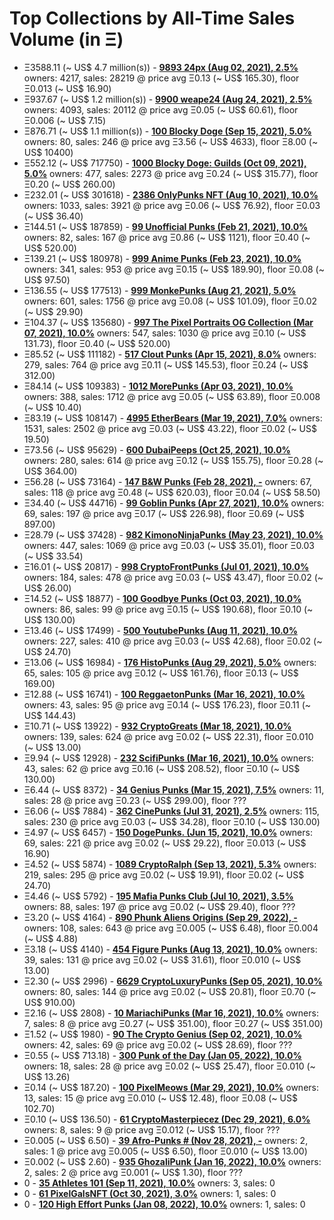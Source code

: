 # Top Collections by All-Time Sales Volume (in Ξ)

- Ξ3588.11 (~ US$ 4.7 million(s)) - **[9893 24px (Aug 02, 2021), 2.5%](https://opensea.io/collection/24px)**   owners: 4217,   sales:  28219   @    price avg Ξ0.13 (~ US$ 165.30),   floor Ξ0.013 (~ US$ 16.90)
- Ξ937.67 (~ US$ 1.2 million(s)) - **[9900 weape24 (Aug 24, 2021), 2.5%](https://opensea.io/collection/weape24)**   owners: 4093,   sales:  20112   @    price avg Ξ0.05 (~ US$ 60.61),   floor Ξ0.006 (~ US$ 7.15)
- Ξ876.71 (~ US$ 1.1 million(s)) - **[100 Blocky Doge (Sep 15, 2021), 5.0%](https://opensea.io/collection/blockydoge)**   owners: 80,   sales:  246   @    price avg Ξ3.56 (~ US$ 4633),   floor Ξ8.00 (~ US$ 10400)
- Ξ552.12 (~ US$ 717750) - **[1000 Blocky Doge: Guilds (Oct 09, 2021), 5.0%](https://opensea.io/collection/blockydogeguilds)**   owners: 477,   sales:  2273   @    price avg Ξ0.24 (~ US$ 315.77),   floor Ξ0.20 (~ US$ 260.00)
- Ξ232.01 (~ US$ 301618) - **[2386 OnlyPunks NFT (Aug 10, 2021), 10.0%](https://opensea.io/collection/onlypunksnft)**   owners: 1033,   sales:  3921   @    price avg Ξ0.06 (~ US$ 76.92),   floor Ξ0.03 (~ US$ 36.40)
- Ξ144.51 (~ US$ 187859) - **[99 Unofficial Punks (Feb 21, 2021), 10.0%](https://opensea.io/collection/unofficialpunks)**   owners: 82,   sales:  167   @    price avg Ξ0.86 (~ US$ 1121),   floor Ξ0.40 (~ US$ 520.00)
- Ξ139.21 (~ US$ 180978) - **[999 Anime Punks (Feb 23, 2021), 10.0%](https://opensea.io/collection/anime-punks)**   owners: 341,   sales:  953   @    price avg Ξ0.15 (~ US$ 189.90),   floor Ξ0.08 (~ US$ 97.50)
- Ξ136.55 (~ US$ 177513) - **[999 MonkePunks (Aug 21, 2021), 5.0%](https://opensea.io/collection/monkepunks)**   owners: 601,   sales:  1756   @    price avg Ξ0.08 (~ US$ 101.09),   floor Ξ0.02 (~ US$ 29.90)
- Ξ104.37 (~ US$ 135680) - **[997 The Pixel Portraits OG Collection (Mar 07, 2021), 10.0%](https://opensea.io/collection/the-pixel-portraits-og)**   owners: 547,   sales:  1030   @    price avg Ξ0.10 (~ US$ 131.73),   floor Ξ0.40 (~ US$ 520.00)
- Ξ85.52 (~ US$ 111182) - **[517 Clout Punks (Apr 15, 2021), 8.0%](https://opensea.io/collection/clout-punks)**   owners: 279,   sales:  764   @    price avg Ξ0.11 (~ US$ 145.53),   floor Ξ0.24 (~ US$ 312.00)
- Ξ84.14 (~ US$ 109383) - **[1012 MorePunks (Apr 03, 2021), 10.0%](https://opensea.io/collection/morepunks)**   owners: 388,   sales:  1712   @    price avg Ξ0.05 (~ US$ 63.89),   floor Ξ0.008 (~ US$ 10.40)
- Ξ83.19 (~ US$ 108147) - **[4995 EtherBears (Mar 19, 2021), 7.0%](https://opensea.io/collection/etherbears)**   owners: 1531,   sales:  2502   @    price avg Ξ0.03 (~ US$ 43.22),   floor Ξ0.02 (~ US$ 19.50)
- Ξ73.56 (~ US$ 95629) - **[600 DubaiPeeps (Oct 25, 2021), 10.0%](https://opensea.io/collection/dubaipeeps)**   owners: 280,   sales:  614   @    price avg Ξ0.12 (~ US$ 155.75),   floor Ξ0.28 (~ US$ 364.00)
- Ξ56.28 (~ US$ 73164) - **[147 B&W Punks (Feb 28, 2021), -](https://opensea.io/collection/bwpunks)**   owners: 67,   sales:  118   @    price avg Ξ0.48 (~ US$ 620.03),   floor Ξ0.04 (~ US$ 58.50)
- Ξ34.40 (~ US$ 44716) - **[99 Goblin Punks (Apr 27, 2021), 10.0%](https://opensea.io/collection/goblin-punks)**   owners: 69,   sales:  197   @    price avg Ξ0.17 (~ US$ 226.98),   floor Ξ0.69 (~ US$ 897.00)
- Ξ28.79 (~ US$ 37428) - **[982 KimonoNinjaPunks (May 23, 2021), 10.0%](https://opensea.io/collection/kimono-punks)**   owners: 447,   sales:  1069   @    price avg Ξ0.03 (~ US$ 35.01),   floor Ξ0.03 (~ US$ 33.54)
- Ξ16.01 (~ US$ 20817) - **[998 CryptoFrontPunks (Jul 01, 2021), 10.0%](https://opensea.io/collection/frontphunks)**   owners: 184,   sales:  478   @    price avg Ξ0.03 (~ US$ 43.47),   floor Ξ0.02 (~ US$ 26.00)
- Ξ14.52 (~ US$ 18877) - **[100 Goodbye Punks (Oct 03, 2021), 10.0%](https://opensea.io/collection/goodbye-punks)**   owners: 86,   sales:  99   @    price avg Ξ0.15 (~ US$ 190.68),   floor Ξ0.10 (~ US$ 130.00)
- Ξ13.46 (~ US$ 17499) - **[500 YoutubePunks (Aug 11, 2021), 10.0%](https://opensea.io/collection/youtubepunks)**   owners: 227,   sales:  410   @    price avg Ξ0.03 (~ US$ 42.68),   floor Ξ0.02 (~ US$ 24.70)
- Ξ13.06 (~ US$ 16984) - **[176 HistoPunks (Aug 29, 2021), 5.0%](https://opensea.io/collection/histopunks)**   owners: 65,   sales:  105   @    price avg Ξ0.12 (~ US$ 161.76),   floor Ξ0.13 (~ US$ 169.00)
- Ξ12.88 (~ US$ 16741) - **[100 ReggaetonPunks (Mar 16, 2021), 10.0%](https://opensea.io/collection/reggaetonpunks)**   owners: 43,   sales:  95   @    price avg Ξ0.14 (~ US$ 176.23),   floor Ξ0.11 (~ US$ 144.43)
- Ξ10.71 (~ US$ 13922) - **[932 CryptoGreats (Mar 18, 2021), 10.0%](https://opensea.io/collection/cryptogreats)**   owners: 139,   sales:  624   @    price avg Ξ0.02 (~ US$ 22.31),   floor Ξ0.010 (~ US$ 13.00)
- Ξ9.94 (~ US$ 12928) - **[232 ScifiPunks (Mar 16, 2021), 10.0%](https://opensea.io/collection/scifipunks)**   owners: 43,   sales:  62   @    price avg Ξ0.16 (~ US$ 208.52),   floor Ξ0.10 (~ US$ 130.00)
- Ξ6.44 (~ US$ 8372) - **[34 Genius Punks (Mar 15, 2021), 7.5%](https://opensea.io/collection/genius-punks)**   owners: 11,   sales:  28   @    price avg Ξ0.23 (~ US$ 299.00),   floor ???
- Ξ6.06 (~ US$ 7884) - **[362 CinePunks (Jul 31, 2021), 2.5%](https://opensea.io/collection/cinepunkss)**   owners: 115,   sales:  230   @    price avg Ξ0.03 (~ US$ 34.28),   floor Ξ0.10 (~ US$ 130.00)
- Ξ4.97 (~ US$ 6457) - **[150 DogePunks. (Jun 15, 2021), 10.0%](https://opensea.io/collection/dogepunks-collection)**   owners: 69,   sales:  221   @    price avg Ξ0.02 (~ US$ 29.22),   floor Ξ0.013 (~ US$ 16.90)
- Ξ4.52 (~ US$ 5874) - **[1089 CryptoRalph (Sep 13, 2021), 5.3%](https://opensea.io/collection/cryptoralph)**   owners: 219,   sales:  295   @    price avg Ξ0.02 (~ US$ 19.91),   floor Ξ0.02 (~ US$ 24.70)
- Ξ4.46 (~ US$ 5792) - **[195 Mafia Punks Club (Jul 10, 2021), 3.5%](https://opensea.io/collection/mafia-punks-club)**   owners: 88,   sales:  197   @    price avg Ξ0.02 (~ US$ 29.40),   floor ???
- Ξ3.20 (~ US$ 4164) - **[890 Phunk Aliens Origins (Sep 29, 2022), -](https://opensea.io/collection/phunk-aliens-origins)**   owners: 108,   sales:  643   @    price avg Ξ0.005 (~ US$ 6.48),   floor Ξ0.004 (~ US$ 4.88)
- Ξ3.18 (~ US$ 4140) - **[454 Figure Punks (Aug 13, 2021), 10.0%](https://opensea.io/collection/figurepunks)**   owners: 39,   sales:  131   @    price avg Ξ0.02 (~ US$ 31.61),   floor Ξ0.010 (~ US$ 13.00)
- Ξ2.30 (~ US$ 2996) - **[6629 CryptoLuxuryPunks (Sep 05, 2021), 10.0%](https://opensea.io/collection/cryptoluxurypunks)**   owners: 80,   sales:  144   @    price avg Ξ0.02 (~ US$ 20.81),   floor Ξ0.70 (~ US$ 910.00)
- Ξ2.16 (~ US$ 2808) - **[10 MariachiPunks (Mar 16, 2021), 10.0%](https://opensea.io/collection/mariachipunks)**   owners: 7,   sales:  8   @    price avg Ξ0.27 (~ US$ 351.00),   floor Ξ0.27 (~ US$ 351.00)
- Ξ1.52 (~ US$ 1980) - **[90 The Crypto Genius (Sep 02, 2021), 10.0%](https://opensea.io/collection/thecryptogenius)**   owners: 42,   sales:  69   @    price avg Ξ0.02 (~ US$ 28.69),   floor ???
- Ξ0.55 (~ US$ 713.18) - **[300 Punk of the Day (Jan 05, 2022), 10.0%](https://opensea.io/collection/punkoftheday)**   owners: 18,   sales:  28   @    price avg Ξ0.02 (~ US$ 25.47),   floor Ξ0.010 (~ US$ 13.26)
- Ξ0.14 (~ US$ 187.20) - **[100 PixelMeows (Mar 29, 2021), 10.0%](https://opensea.io/collection/pixelmeows)**   owners: 13,   sales:  15   @    price avg Ξ0.010 (~ US$ 12.48),   floor Ξ0.08 (~ US$ 102.70)
- Ξ0.10 (~ US$ 136.50) - **[61 CryptoMasterpiecez (Dec 29, 2021), 6.0%](https://opensea.io/collection/cryptomasterpiecez)**   owners: 8,   sales:  9   @    price avg Ξ0.012 (~ US$ 15.17),   floor ???
- Ξ0.005 (~ US$ 6.50) - **[39 Afro-Punks # (Nov 28, 2021), -](https://opensea.io/collection/beautiful-female-punks)**   owners: 2,   sales:  1   @    price avg Ξ0.005 (~ US$ 6.50),   floor Ξ0.010 (~ US$ 13.00)
- Ξ0.002 (~ US$ 2.60) - **[935 GhozaliPunk (Jan 16, 2022), 10.0%](https://opensea.io/collection/ghozalipunk)**   owners: 2,   sales:  2   @    price avg Ξ0.001 (~ US$ 1.30),   floor ???
- 0 - **[35 Athletes 101 (Sep 11, 2021), 10.0%](https://opensea.io/collection/athletes-101)**   owners: 3,   sales: 0
- 0 - **[61 PixelGalsNFT (Oct 30, 2021), 3.0%](https://opensea.io/collection/pixel-gals)**   owners: 1,   sales: 0
- 0 - **[120 High Effort Punks (Jan 08, 2022), 10.0%](https://opensea.io/collection/high-effort-punks)**   owners: 1,   sales: 0
